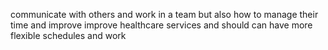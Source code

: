 communicate with others and work in a team but also how to manage their time and improve improve healthcare services and should can have more flexible schedules and work 
